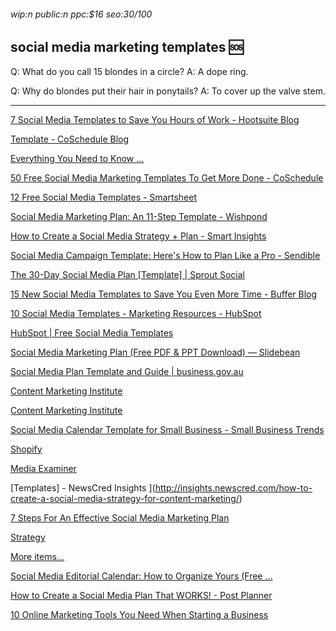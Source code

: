 ###### wip:n public:n ppc:$16 seo:30/100

## social media marketing templates :sos:

Q:	What do you call 15 blondes in a circle?
A:	A dope ring.

Q:	Why do blondes put their hair in ponytails?
A:	To cover up the valve stem.


----------


[7 Social Media Templates to Save You Hours of Work - Hootsuite Blog ](http://blog.hootsuite.com/social-media-templates/amp/)

[ ](https://blog.hootsuite.com/social-media-templates/amp/)

[Template - CoSchedule Blog ](http://coschedule.com/blog/social-media-marketing-strategy-template/)

[Everything You Need to Know ... ](https://coschedule.com/blog/instagram-analytics/)

[50 Free Social Media Marketing Templates To Get More Done - CoSchedule ](http://coschedule.com/blog/social-media-templates/)

[ ](https://coschedule.com/blog/social-media-templates/)

[12 Free Social Media Templates - Smartsheet ](http://www.smartsheet.com/social-media-templates)

[Social Media Marketing Plan: An 11-Step Template - Wishpond ](http://blog.wishpond.com/post/115675437098/social-media-marketing-plan)

[How to Create a Social Media Strategy + Plan - Smart Insights ](http://www.smartinsights.com/social-media-marketing/social-media-strategy/social-media-strategy-planning-essentials-strategy-tactics/amp/)

[ ](https://www.smartinsights.com/social-media-marketing/social-media-strategy/social-media-strategy-planning-essentials-strategy-tactics/amp/)

[Social Media Campaign Template: Here's How to Plan Like a Pro - Sendible ](http://www.sendible.com/insights/social-media-campaign-template?hs_amp=true)

[The 30-Day Social Media Plan [Template] | Sprout Social ](http://sproutsocial.com/insights/guides/social-media-plan/)

[ ](https://sproutsocial.com/insights/guides/social-media-plan/)

[15 New Social Media Templates to Save You Even More Time - Buffer Blog ](http://blog.bufferapp.com/social-media-templates/amp)

[ ](https://blog.bufferapp.com/social-media-templates/amp)

[10 Social Media Templates - Marketing Resources - HubSpot ](http://offers.hubspot.com/social-media-templates)

[HubSpot | Free Social Media Templates ](http://www.hubspot.com/resources/template/social-media)

[Social Media Marketing Plan (Free PDF & PPT Download) — Slidebean ](http://slidebean.com/templates/social-media-marketing-template?format=amp)

[ ](https://slidebean.com/templates/social-media-marketing-template?format=amp)

[Social Media Plan Template and Guide | business.gov.au ](http://www.business.gov.au/planning/templates-and-tools/social-media-plan-template-and-guide)

[Content Marketing Institute ](http://contentmarketinginstitute.com/2018/11/smart-social-media-plan/)

[Content Marketing Institute ](http://contentmarketinginstitute.com/2014/12/templates-content-marketing-social-media-influencer/)

[ ](https://contentmarketinginstitute.com/2014/12/templates-content-marketing-social-media-influencer/)

[Social Media Calendar Template for Small Business - Small Business Trends ](http://smallbiztrends.com/social-media-calendar-template-business)

[ ](https://smallbiztrends.com/social-media-calendar-template-business)

[Shopify ](http://www.shopify.com/content-services/blog/en/social-media-marketing-strategy.amp)

[Media Examiner ](http://www.socialmediaexaminer.com/how-to-create-social-media-calendar-template-marketers/)

[ ](https://www.socialmediaexaminer.com/how-to-create-social-media-calendar-template-marketers/)

[Templates] - NewsCred Insights ](http://insights.newscred.com/how-to-create-a-social-media-strategy-for-content-marketing/)

[      7 Steps For An Effective Social Media Marketing Plan ](https://www.ducttapemarketing.com/social-media-marketing-plan/)

[      Strategy](http://blog.bufferapp.com/social-media-strategy-2017)

[More items... ](https://coschedule.com/blog/social-media-editorial-calendar-template/)

[      Social Media Editorial Calendar: How to Organize Yours (Free ... ](https://coschedule.com/blog/social-media-editorial-calendar-template/)

[      How to Create a Social Media Plan That WORKS! - Post Planner ](https://www.postplanner.com/blog/how-to-create-a-social-media-plan/)

[10 Online Marketing Tools You Need When Starting a Business ](http://neilpatel.com/blog/10-online-marketing-tools-you-need-when-starting-a-business/amp/)

